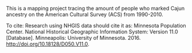 This is a mapping project tracing the amount of people who marked Cajun ancestry on the American Cultural Survey (ACS) from 1990-2010.

To cite: 
  Research using NHGIS data should cite it as:
  Minnesota Population Center. National Historical Geographic Information System: Version 11.0 [Database]. Minneapolis: University of Minnesota. 2016. http://doi.org/10.18128/D050.V11.0.